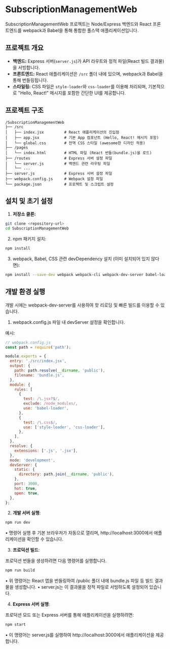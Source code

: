 # SubscriptionManagementWeb

SubscriptionManagementWeb 프로젝트는 Node/Express 백엔드와 React 프론트엔드를 webpack과 Babel을 통해 통합한 풀스택 애플리케이션입니다.

## 프로젝트 개요

- **백엔드:** Express 서버(`server.js`)가 API 라우트와 정적 파일(React 빌드 결과물)을 서빙합니다.
- **프론트엔드:** React 애플리케이션은 `/src` 폴더 내에 있으며, webpack과 Babel을 통해 번들링됩니다.
- **스타일링:** CSS 파일은 `style-loader`와 `css-loader`를 이용해 처리되며, 기본적으로 "Hello, React!" 메시지를 포함한 간단한 UI를 제공합니다.

## 프로젝트 구조

```
/SubscriptionManagementWeb
├── /src
│   ├── index.jsx         # React 애플리케이션의 진입점
│   ├── app.jsx           # 기본 App 컴포넌트 (Hello, React! 메시지 포함)
│   └── global.css        # 전역 CSS 스타일 (awesome한 디자인 적용)
├── /pages
│   └── index.html        # HTML 파일 (React 번들(bundle.js)을 로드)
├── /routes               # Express 서버 설정 파일
│   └── server.js         # 백엔드 관련 라우팅 파일
│   └── ...
├── server.js             # Express 서버 설정 파일
├── webpack.config.js     # Webpack 설정 파일
└── package.json          # 프로젝트 및 스크립트 설정
```

## 설치 및 초기 설정

1. **저장소 클론:**

```bash
git clone <repository-url>
cd SubscriptionManagementWeb
```

2.	npm 패키지 설치:

```bash
npm install
```

3.	webpack, Babel, CSS 관련 devDependency 설치 (이미 설치되어 있지 않다면):

```bash
npm install --save-dev webpack webpack-cli webpack-dev-server babel-loader style-loader css-loader @babel/core @babel/preset-env @babel/preset-react
```

## 개발 환경 실행

개발 시에는 webpack-dev-server를 사용하여 핫 리로딩 및 빠른 빌드를 이용할 수 있습니다.

1.	webpack.config.js 파일 내 devServer 설정을 확인합니다.

예시:

```javascript
// webpack.config.js
const path = require('path');

module.exports = {
  entry: './src/index.jsx',
  output: {
    path: path.resolve(__dirname, 'public'),
    filename: 'bundle.js',
  },
  module: {
    rules: [
      {
        test: /\.jsx?$/,
        exclude: /node_modules/,
        use: 'babel-loader',
      },
      {
        test: /\.css$/,
        use: ['style-loader', 'css-loader'],
      },
    ],
  },
  resolve: {
    extensions: ['.js', '.jsx'],
  },
  mode: 'development',
  devServer: {
    static: {
      directory: path.join(__dirname, 'public'),
    },
    port: 3000,
    hot: true,
    open: true,
  },
};
```

2. **개발 서버 실행**:

```bash
npm run dev
```

•	명령어 실행 후 기본 브라우저가 자동으로 열리며, http://localhost:3000에서 애플리케이션을 확인할 수 있습니다.

3. **프로덕션 빌드**:

프로덕션 번들을 생성하려면 다음 명령어를 실행합니다.

```bash
npm run build
```

•	위 명령어는 React 앱을 번들링하여 /public 폴더 내에 bundle.js 파일 등 빌드 결과물을 생성합니다.
•	server.js는 이 결과물을 정적 파일로 서빙하도록 설정되어 있습니다.

4. **Express 서버 실행**:

프로덕션 모드 또는 Express 서버를 통해 애플리케이션을 실행하려면:

```bash
npm start
```

•	이 명령어는 server.js를 실행하여 http://localhost:3000에서 애플리케이션을 제공합니다.

